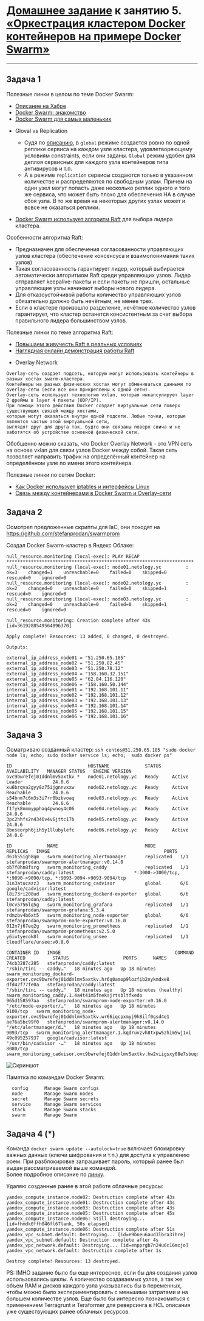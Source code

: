 # [Домашнее задание](https://github.com/a-prokopyev-resume/virt-homeworks/tree/virt-11/05-virt-05-docker-swarm) к занятию 5. [«Оркестрация кластером Docker контейнеров на примере Docker Swarm»](https://netology.ru/profile/program/virtd-27/lessons/274659/lesson_items/1471815)---## Задача 1Полезные линки в целом по теме Docker Swarm:* [Описание на Хабре](https://habr.com/ru/companies/redmadrobot/articles/318866/)* [Docker Swarm: знакомство](https://rebrainme.com/blog/docker/docker-swarm-znakomstvo/)* [Docker Swarm для самых маленьких](https://habr.com/ru/articles/659813/)- Gloval vs Replication  - Судя по [описанию](https://stackoverflow.com/questions/60904020/docker-swarm-difference-between-replicated-and-global-services),в `global` режиме создается ровно по одной реплике сервиса на каждом узле кластера, удовлетворяющему условиям constraints, если они заданы.`Global` режим удобен для деплоя сервисных для каждого узла контейнеров типа антивирусов и т.п.  - А в режиме `replication` сервисы создаются только в указанном количестве и распределяются по свободным узлам. Причем на один узел могут попасть даже несколько реплик одного и того же сервиса, что может быть плохо для обеспечения HA в случае сбоя узла.В то же время на некоторых других узлах может и вовсе не оказаться реплики. - [Docker Swarm использует алгоритм Raft](https://raft.github.io/) для  выбора лидера кластера.Особенности алгоритма Raft:  - Предназначен для обеспечения согласованности управляющих узлов кластера (обеспечение консенсуса и взаимопонимания таких узлов)  - Такая согласованность гарантирует лидер, который выбирается автоматически алгоритмом Raft среди управляющих узлов. Лидер отправляет keepalive-пакеты и если пакеты не пришли, остальные управляющие узлы начинают выборы нового лидера.  - Для отказоустойчивой работы количество управляющих узлов обязательно должно быть нечётным, не менее трех.  - Если в кластере произошло разделение, нечётное количество узлов гарантирует, что кластер останется консистентным за счет выбора правильного лидера большинством узлов. Полезные линки по теме алгоритма Raft:* [Повышаем живучесть Raft в реальных условиях](https://habr.com/ru/companies/vk/articles/713634/)* [Наглядная онлайн демонстрация работы Raft](http://thesecretlivesofdata.com/raft/)- Overlay Network```Overlay-сеть создает подсеть, которую могут использовать контейнеры в разных хостах swarm-кластера. Контейнеры на разных физических хостах могут обмениваться данными по overlay-сети (если все они прикреплены к одной сети).Overlay-сеть использует технологию vxlan, которая инкапсулирует layer 2 фреймы в layer 4 пакеты (UDP/IP). При помощи этого действия Docker создает виртуальные сети поверх существующих связей между хостами, которые могут оказаться внутри одной подсети. Любые точки, которые являются частью этой виртуальной сети, выглядят друг для друга так, будто они связаны поверх свича и не заботятся об устройстве основной физической сети.```Обобщенно можно сказать, что Docker Overlay Network - это VPN сеть на основе vxlan для связи узлов Docker между собой.Такая сеть позволяет направить трафик на определённый контейнер на определённом узле по имени этого контейнера.Полезные линки по сетям Docker:* [Как Docker использует iptables и интерфейсы Linux](https://habr.com/ru/articles/333874/)* [Связь между контейнерами в Docker Swarm и Overlay-сети](https://habr.com/ru/articles/334004/)## Задача 2Осмотрел предложенные скрипты для IaC, они походят на https://github.com/stefanprodan/swarmprom Создал Docker Swarm-кластер в Яндекс Облаке:```null_resource.monitoring (local-exec): PLAY RECAP *********************************************************************null_resource.monitoring (local-exec): node01.netology.yc         : ok=3    changed=1    unreachable=0    failed=0    skipped=0    rescued=0    ignored=0null_resource.monitoring (local-exec): node02.netology.yc         : ok=2    changed=0    unreachable=0    failed=0    skipped=1    rescued=0    ignored=0null_resource.monitoring (local-exec): node03.netology.yc         : ok=2    changed=0    unreachable=0    failed=0    skipped=1    rescued=0    ignored=0null_resource.monitoring: Creation complete after 43s [id=3619288549564896370]Apply complete! Resources: 13 added, 0 changed, 0 destroyed.Outputs:external_ip_address_node01 = "51.250.65.185"external_ip_address_node02 = "51.250.82.45"external_ip_address_node03 = "51.250.78.12"external_ip_address_node04 = "158.160.32.151"external_ip_address_node05 = "62.84.116.120"external_ip_address_node06 = "158.160.50.144"internal_ip_address_node01 = "192.168.101.11"internal_ip_address_node02 = "192.168.101.12"internal_ip_address_node03 = "192.168.101.13"internal_ip_address_node04 = "192.168.101.14"internal_ip_address_node05 = "192.168.101.15"internal_ip_address_node06 = "192.168.101.16"```## Задача 3Осматриваю созданный кластер: `ssh centos@51.250.65.185 "sudo docker node ls; echo; sudo docker service ls; echo;  sudo docker ps"````ID                            HOSTNAME             STATUS    AVAILABILITY   MANAGER STATUS   ENGINE VERSIONovc9bwrefej01ddnlmv5axtkv *   node01.netology.yc   Ready     Active         Leader           24.0.6xu6brqva2gyy8z75ijgnnvxxw     node02.netology.yc   Ready     Active         Reachable        24.0.6s54bnm7c6m3s3i7rr0bzbvoaq     node03.netology.yc   Ready     Active         Reachable        24.0.6f1fyk8nmmypphaq4pwnoy4c06     node04.netology.yc   Ready     Active                          24.0.63pc2hhfs2n4346v4v6jttc17b     node05.netology.yc   Ready     Active                          24.0.68beseorph6jih5y1llubylefc     node06.netology.yc   Ready     Active                          24.0.6ID             NAME                                MODE         REPLICAS   IMAGE                                          PORTSd61h55igh8qm   swarm_monitoring_alertmanager       replicated   1/1        stefanprodan/swarmprom-alertmanager:v0.14.0    ob7f0hn8fsrg   swarm_monitoring_caddy              replicated   1/1        stefanprodan/caddy:latest                      *:3000->3000/tcp, *:9090->9090/tcp, *:9093-9094->9093-9094/tcp3in3atucazz3   swarm_monitoring_cadvisor           global       6/6        google/cadvisor:latest                         l8i73ri208ud   swarm_monitoring_dockerd-exporter   global       6/6        stefanprodan/caddy:latest                      l0cv5756lq5g   swarm_monitoring_grafana            replicated   1/1        stefanprodan/swarmprom-grafana:5.3.4           rdmzbv4b6xt5   swarm_monitoring_node-exporter      global       6/6        stefanprodan/swarmprom-node-exporter:v0.16.0   012n7j67eq2g   swarm_monitoring_prometheus         replicated   1/1        stefanprodan/swarmprom-prometheus:v2.5.0       y6iutyecok8l   swarm_monitoring_unsee              replicated   1/1        cloudflare/unsee:v0.8.0     CONTAINER ID   IMAGE                                          COMMAND                  CREATED          STATUS                    PORTS      NAMES74cb3287c285   stefanprodan/caddy:latest                      "/sbin/tini -- caddy…"   18 minutes ago   Up 18 minutes                        swarm_monitoring_dockerd-exporter.ovc9bwrefej01ddnlmv5axtkv.hr6q0amop9lozfib2nykmdxe8dfd42f77fe0a   stefanprodan/caddy:latest                      "/sbin/tini -- caddy…"   18 minutes ago   Up 18 minutes (healthy)              swarm_monitoring_caddy.1.4a4t41m5fneksjrtsbltfxedo965d158597aa   stefanprodan/swarmprom-node-exporter:v0.16.0   "/etc/node-exporter/…"   18 minutes ago   Up 18 minutes             9100/tcp   swarm_monitoring_node-exporter.ovc9bwrefej01ddnlmv5axtkv.wr66iqcpxmyj9h8ilf0gsd4e1ae76a5bc99f0   stefanprodan/swarmprom-alertmanager:v0.14.0    "/etc/alertmanager/d…"   18 minutes ago   Up 18 minutes             9093/tcp   swarm_monitoring_alertmanager.1.kqdruvzvh8txpw5zhim5wj1xi49c095257937   google/cadvisor:latest                         "/usr/bin/cadvisor -…"   18 minutes ago   Up 18 minutes             8080/tcp   swarm_monitoring_cadvisor.ovc9bwrefej01ddnlmv5axtkv.hw2viigsxy08e7sbuqsfnk47k```![Скриншот](images/docker_swarm.jpg)Памятка по командам Docker Swarm:```  config      Manage Swarm configs  node        Manage Swarm nodes  secret      Manage Swarm secrets  service     Manage Swarm services  stack       Manage Swarm stacks  swarm       Manage Swarm```## Задача 4 (*)Команда `docker swarm update --autolock=true` включает блокировку важных данных (ключи шифрования и т.п.) для доступа к управлению роем. При разблокировке запрашивает пароль, который ранее был выдан рассматриваемой выше командой.   Более подробное описание по [линку](https://runebook.dev/ru/docs/docker/engine/swarm/swarm_manager_locking/index).Удаляю созданные ранее в этой работе облачные ресурсы:```yandex_compute_instance.node02: Destruction complete after 43syandex_compute_instance.node01: Destruction complete after 43syandex_compute_instance.node03: Destruction complete after 43syandex_compute_instance.node05: Destruction complete after 45syandex_compute_instance.node06: Still destroying... [id=fhmdk0ffh046fl67lank, 50s elapsed]yandex_compute_instance.node06: Destruction complete after 51syandex_vpc_subnet.default: Destroying... [id=e9bneu6aud3lbra3ihre]yandex_vpc_subnet.default: Destruction complete after 4syandex_vpc_network.default: Destroying... [id=enpprgb7n24u6c16mcjo]yandex_vpc_network.default: Destruction complete after 1sDestroy complete! Resources: 13 destroyed.```PS: IMHO задание было бы еще интереснее, если бы для создания узлов использовались циклы. А количество создаваемых узлов, а так же объем RAM и дисков каждого узла указывались бы в переменных, чтобы можно было экспериментировать с меньшими затратами и на большем количестве узлов. Еще было бы интересно познакомиться с применением Terragrunt и Teraformer для реверсинга в HCL описания уже существующих ранее облачных ресурсов.  